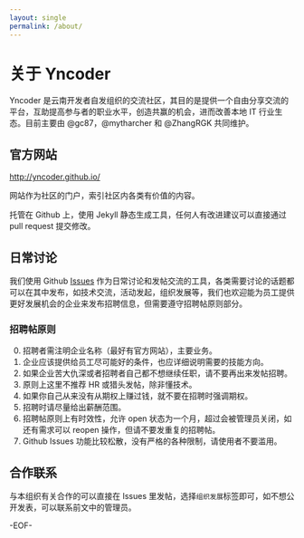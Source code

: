 ```yaml
---
layout: single
permalink: /about/
---
```


关于 Yncoder
==========

Yncoder 是云南开发者自发组织的交流社区，其目的是提供一个自由分享交流的平台，互助提高参与者的职业水平，创造共赢的机会，进而改善本地 IT 行业生态。目前主要由 @gc87，@mytharcher 和 @ZhangRGK 共同维护。

官方网站
----------

<http://yncoder.github.io/>

网站作为社区的门户，索引社区内各类有价值的内容。

托管在 Github 上，使用 Jekyll 静态生成工具，任何人有改进建议可以直接通过 pull request 提交修改。

日常讨论
----------

我们使用 Github [Issues](https://github.com/yncoder/yncoder.github.io/issues) 作为日常讨论和发帖交流的工具，各类需要讨论的话题都可以在其中发布，如技术交流，活动发起，组织发展等，我们也欢迎能为员工提供更好发展机会的企业来发布招聘信息，但需要遵守招聘帖原则部分。

### 招聘帖原则 ###

0. 招聘者需注明企业名称（最好有官方网站），主要业务。
0. 企业应该提供给员工尽可能好的条件，也应详细说明需要的技能方向。
0. 如果企业苦大仇深或者招聘者自己都不想继续任职，请不要再出来发帖招聘。
0. 原则上这里不推荐 HR 或猎头发帖，除非懂技术。
0. 如果你自己从来没有从期权上赚过钱，就不要在招聘时强调期权。
0. 招聘时请尽量给出薪酬范围。
0. 招聘帖原则上有时效性，允许 open 状态为一个月，超过会被管理员关闭，如还有需求可以 reopen 操作，但请不要发重复的招聘帖。
0. Github Issues 功能比较松散，没有严格的各种限制，请使用者不要滥用。

合作联系
----------

与本组织有关合作的可以直接在 Issues 里发帖，选择`组织发展`标签即可，如不想公开发表，可以联系前文中的管理员。

-EOF-
